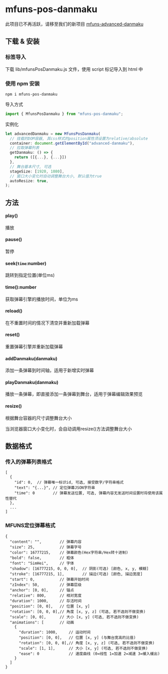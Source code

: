 # mfuns-pos-danmaku
此项目已不再活跃，请移至我们的新项目 [mfuns-advanced-danmaku](https://github.com/Mfuns-cn/mfuns-advanced-danmaku)   
## 下载 & 安装
### 标签导入
下载 lib/mfunsPosDanmaku.js 文件，使用 script 标记导入到 html 中

### 使用 npm 安装
```
npm i mfuns-pos-danmaku
```
导入方式
```javascript
import { MfunsPosDanmaku } from "mfuns-pos-danmaku";
```
实例化
```javascript
let advancedDanmaku = new MfunsPosDanmaku(
  // 挂载的DOM容器, 其css样式的position属性须设置为relative/absolute
  container: document.getElementById("advanced-danmaku"),
  // 拉取弹幕列表
  getDanmaku: () => {
    return ([{...}, {...}])
  },
  // 舞台基本尺寸, 可选
  stageSize: [1920, 1080],
  // 窗口大小变化时自动调整舞台大小, 默认值为true
  autoResize: true,
);
```

## 方法
#### play()
播放

#### pause()
暂停

#### seek(```time```:number)
跳转到指定位置(单位ms)

#### time():number
获取弹幕引擎的播放时间，单位为ms

#### reload()
在不重置时间的情况下清空并重新加载弹幕

#### reset()
重置弹幕引擎并重新加载弹幕

#### addDanmaku(danmaku)
添加一条弹幕到时间轴，适用于新增实时弹幕

#### playDanmaku(danmaku)
播放一条弹幕，即直接添加一条弹幕到舞台，适用于弹幕编辑效果预览

#### resize()
根据舞台容器的尺寸调整舞台大小

当浏览器窗口大小变化时，会自动调用resize()方法调整舞台大小

## 数据格式

### 传入的弹幕列表格式
``` json5
[
  {
    "id": 0,  // 弹幕唯一标识id, 可选, 接受数字/字符串格式
    "text": "{...}", // 定位弹幕JSON字符串
    "time": 0        // 弹幕发送位置, 可选, 弹幕内容无发送时间设置时将使用该属性替代
  },
  ...
]
```
### MFUNS定位弹幕格式
``` json5
{
  "content": "",        // 弹幕内容
  "size": 25,           // 弹幕字号
  "color": 16777215,    // 弹幕颜色(Hex字符串/Hex转十进制)
  "bold": false,        // 粗体
  "font": "SimHei",     // 字体
  "shadow": [16777215, 0, 0, 0],  // 阴影(可选) [颜色, x, y, 模糊]
  "stroke": [16777215, 1],        // 描边(可选) [颜色, 描边宽度]
  "start": 0,           // 弹幕开始时间
  "zIndex": 50,         // 弹幕层级
  "anchor": [0, 0],     // 锚点
  "relative": 800,      // 相对宽度
  "duration": 1000,     // 存活时间
  "position": [0, 0],   // 位置 [x, y]
  "rotation": [0, 0, 0],// 角度 [x, y, z] (可选, 若不选则不做变换)
  "scale": [0, 0],      // 大小 [x, y] (可选, 若不选则不做变换)
  "animations": [       // 动画
    {
      "duration": 1000,     // 运动时间
      "position": [0, 0],   // 位置 [x, y] (与舞台宽高的比值)
      "rotation": [0, 0, 0],// 角度 [x, y, z] (可选, 若不选则不做变换)
      "scale": [1, 1],      // 大小 [x, y] (可选, 若不选则不做变换)
      "ease": 0             // 速度曲线 (0=线性 1=加速 2=减速 3=缓入缓出)
    }
  ]
}

```
